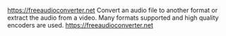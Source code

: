 https://freeaudioconverter.net
Convert an audio file to another format or extract the audio from a video. Many formats supported and high quality encoders are used. https://freeaudioconverter.net
